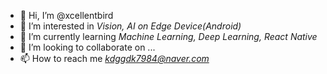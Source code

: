 - 👋 Hi, I’m @xcellentbird
- 👀 I’m interested in *Vision, AI on Edge Device(Android)*
- 🌱 I’m currently learning *Machine Learning, Deep Learning, React Native*
- 💞️ I’m looking to collaborate on ...
- 📫 How to reach me *kdggdk7984@naver.com*

<!---
xcellentbird/xcellentbird is a ✨ special ✨ repository because its `README.md` (this file) appears on your GitHub profile.
You can click the Preview link to take a look at your changes.
--->
